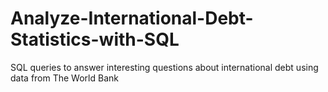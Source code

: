 # Analyze-International-Debt-Statistics-with-SQL
SQL queries to answer interesting questions about international debt using data from The World Bank
